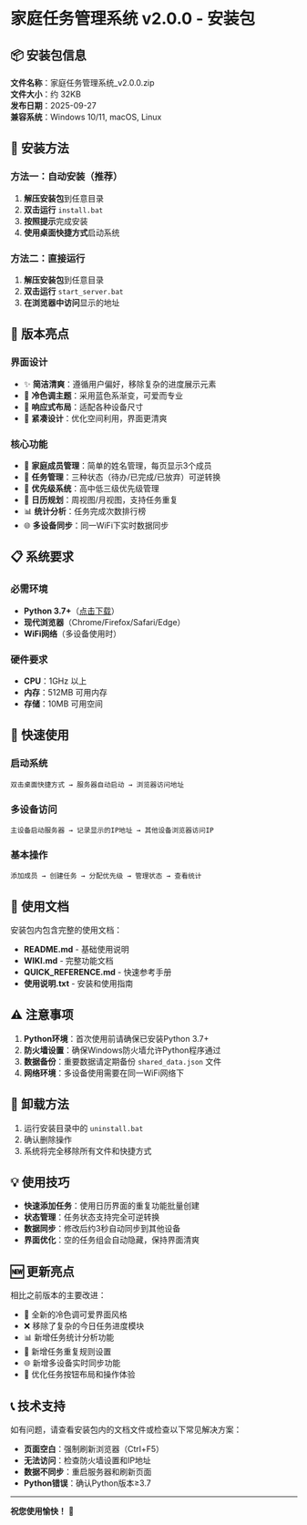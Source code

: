 # 家庭任务管理系统 v2.0.0 - 安装包

## 📦 安装包信息

**文件名称**：家庭任务管理系统_v2.0.0.zip  
**文件大小**：约 32KB  
**发布日期**：2025-09-27  
**兼容系统**：Windows 10/11, macOS, Linux  

## 🚀 安装方法

### 方法一：自动安装（推荐）
1. **解压安装包**到任意目录
2. **双击运行** `install.bat`
3. **按照提示**完成安装
4. **使用桌面快捷方式**启动系统

### 方法二：直接运行
1. **解压安装包**到任意目录  
2. **双击运行** `start_server.bat`
3. **在浏览器中访问**显示的地址

## 🌟 版本亮点

### 界面设计
- ✨ **简洁清爽**：遵循用户偏好，移除复杂的进度展示元素
- 🎨 **冷色调主题**：采用蓝色系渐变，可爱而专业
- 📱 **响应式布局**：适配各种设备尺寸
- 🎯 **紧凑设计**：优化空间利用，界面更清爽

### 核心功能  
- 👥 **家庭成员管理**：简单的姓名管理，每页显示3个成员
- 📝 **任务管理**：三种状态（待办/已完成/已放弃）可逆转换
- 🎯 **优先级系统**：高中低三级优先级管理
- 📅 **日历规划**：周视图/月视图，支持任务重复
- 📊 **统计分析**：任务完成次数排行榜
- 🌐 **多设备同步**：同一WiFi下实时数据同步

## 📋 系统要求

### 必需环境
- **Python 3.7+**（[点击下载](https://www.python.org/downloads/)）
- **现代浏览器**（Chrome/Firefox/Safari/Edge）
- **WiFi网络**（多设备使用时）

### 硬件要求
- **CPU**：1GHz 以上
- **内存**：512MB 可用内存  
- **存储**：10MB 可用空间

## 🔧 快速使用

### 启动系统
```
双击桌面快捷方式 → 服务器自动启动 → 浏览器访问地址
```

### 多设备访问
```
主设备启动服务器 → 记录显示的IP地址 → 其他设备浏览器访问IP
```

### 基本操作
```
添加成员 → 创建任务 → 分配优先级 → 管理状态 → 查看统计
```

## 📖 使用文档

安装包内包含完整的使用文档：

- **README.md** - 基础使用说明
- **WIKI.md** - 完整功能文档  
- **QUICK_REFERENCE.md** - 快速参考手册
- **使用说明.txt** - 安装和使用指南

## ⚠️ 注意事项

1. **Python环境**：首次使用前请确保已安装Python 3.7+
2. **防火墙设置**：确保Windows防火墙允许Python程序通过
3. **数据备份**：重要数据请定期备份 `shared_data.json` 文件
4. **网络环境**：多设备使用需要在同一WiFi网络下

## 🔄 卸载方法

1. 运行安装目录中的 `uninstall.bat`
2. 确认删除操作
3. 系统将完全移除所有文件和快捷方式

## 💡 使用技巧

- **快速添加任务**：使用日历界面的重复功能批量创建
- **状态管理**：任务状态支持完全可逆转换
- **数据同步**：修改后约3秒自动同步到其他设备
- **界面优化**：空的任务组会自动隐藏，保持界面清爽

## 🆕 更新亮点

相比之前版本的主要改进：
- 🎨 全新的冷色调可爱界面风格
- ❌ 移除了复杂的今日任务进度模块
- 📊 新增任务统计分析功能
- 🔄 新增任务重复规则设置
- 🌐 新增多设备实时同步功能
- 🎯 优化任务按钮布局和操作体验

## 📞 技术支持

如有问题，请查看安装包内的文档文件或检查以下常见解决方案：

- **页面空白**：强制刷新浏览器（Ctrl+F5）
- **无法访问**：检查防火墙设置和IP地址
- **数据不同步**：重启服务器和刷新页面
- **Python错误**：确认Python版本≥3.7

---

**祝您使用愉快！** 🎉
